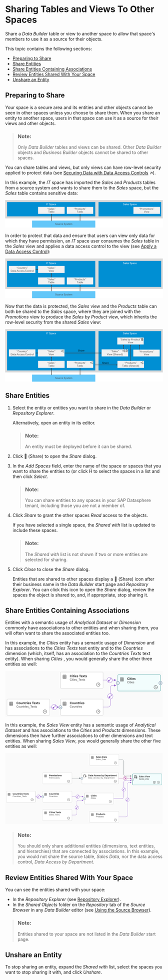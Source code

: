 <!-- loio64b318f8afd74bb78467cf56eb44294f -->

<link rel="stylesheet" type="text/css" href="../css/sap-icons.css"/>

# Sharing Tables and Views To Other Spaces

Share a *Data Builder* table or view to another space to allow that space's members to use it as a source for their objects.

This topic contains the following sections:

-   [Preparing to Share](sharing-tables-and-views-to-other-spaces-64b318f.md#loio64b318f8afd74bb78467cf56eb44294f__section_preparation)
-   [Share Entities](sharing-tables-and-views-to-other-spaces-64b318f.md#loio64b318f8afd74bb78467cf56eb44294f__section_share)
-   [Share Entities Containing Associations](sharing-tables-and-views-to-other-spaces-64b318f.md#loio64b318f8afd74bb78467cf56eb44294f__section_semantics)
-   [Review Entities Shared With Your Space](sharing-tables-and-views-to-other-spaces-64b318f.md#loio64b318f8afd74bb78467cf56eb44294f__section_review)
-   [Unshare an Entity](sharing-tables-and-views-to-other-spaces-64b318f.md#loio64b318f8afd74bb78467cf56eb44294f__section_unshare)



<a name="loio64b318f8afd74bb78467cf56eb44294f__section_preparation"/>

## Preparing to Share

Your space is a secure area and its entities and other objects cannot be seen in other spaces unless you choose to share them. When you share an entity to another space, users in that space can use it as a source for their views and other objects.

> ### Note:  
> Only *Data Builder* tables and views can be shared. Other *Data Builder* objects and *Business Builder* objects cannot be shared to other spaces.

You can share tables and views, but only views can have row-level security applied to protect data \(see [Securing Data with Data Access Controls](https://help.sap.com/viewer/9f36ca35bc6145e4acdef6b4d852d560/internal/en-US/a032e51c730147c7a1fcac125b4cfe14.html "Data access controls allow you to apply row-level security to your objects. When a data access control is applied to a data layer view or a business layer object, any user viewing its data will see only the rows for which they are authorized, based on the specified criteria.") :arrow_upper_right:\).

In this example, the *IT* space has imported the *Sales* and *Products* tables from a source system and wants to share them to the *Sales* space, but the *Sales* table contains sensitive data:

![](images/Sharing_Example_-_Before_e588dcd.png)

In order to protect that data and ensure that users can view only data for which they have permission, an *IT* space user consumes the *Sales* table in the *Sales* view and applies a data access control to the view \(see [Apply a Data Access Control](../Acquiring-and-Preparing-Data-in-the-Data-Builder/apply-a-data-access-control-8f79fc8.md)\):

![](images/Sharing_Example_-_Before_2_6b60b6c.png)

Now that the data is protected, the *Sales* view and the *Products* table can both be shared to the *Sales* space, where they are joined with the *Promotions* view to produce the *Sales by Product* view, which inherits the row-level security from the shared *Sales* view:

![](images/Sharing_Example_4bbcf1c.png)



<a name="loio64b318f8afd74bb78467cf56eb44294f__section_share"/>

## Share Entities

1.  Select the entity or entities you want to share in the *Data Builder* or *Repository Explorer*.

    Alternatively, open an entity in its editor.

    > ### Note:  
    > An entity must be deployed before it can be shared.

2.  Click <span class="FPA-icons"></span> \(Share\) to open the *Share* dialog.
3.  In the *Add Spaces* field, enter the name of the space or spaces that you want to share the entities to \(or click <span class="SAP-icons"></span> to select the spaces in a list and then click *Select*.

    > ### Note:  
    > You can share entities to any spaces in your SAP Datasphere tenant, including those you are not a member of.

4.  Click *Share* to grant the other spaces *Read* access to the objects.

    If you have selected a single space, the *Shared with* list is updated to include these spaces.

    > ### Note:  
    > The *Shared with* list is not shown if two or more entities are selected for sharing.

5.  Click *Close* to close the *Share* dialog.

    Entities that are shared to other spaces display a <span class="FPA-icons"></span> \(Share\) icon after their business name in the *Data Builder* start page and *Repository Explorer*. You can click this icon to open the *Share* dialog, review the spaces the object is shared to, and, if appropriate, stop sharing it.




<a name="loio64b318f8afd74bb78467cf56eb44294f__section_semantics"/>

## Share Entities Containing Associations

Entities with a semantic usage of *Analytical Dataset* or *Dimension* commonly have associations to other entities and when sharing them, you will often want to share the associated entities too.

In this example, the *Cities* entity has a semantic usage of *Dimension* and has associations to the *Cities Texts* text entity and to the *Countries* dimension \(which, itself, has an association to the *Countries Texts* text entity\). When sharing *Cities* , you would generally share the other three entities as well:

![](images/Share_Semantic_Entities_-_Dimension_Example_3944abb.png)

In this example, the *Sales View* entity has a semantic usage of *Analytical Dataset* and has associations to the *Cities* and *Products* dimensions. These dimensions then have further associations to other dimensions and text entities. When sharing *Sales View*, you would generally share the other five entities as well:

![](images/Share_Semantic_Entities_-_Fact_Example_60337a6.png)

> ### Note:  
> You should only share additional entities \(dimensions, text entities, and hierarchies\) that are connected by associations. In this example, you would not share the source table, *Sales Data*, nor the data access control, *Data Access by Department*.



<a name="loio64b318f8afd74bb78467cf56eb44294f__section_review"/>

## Review Entities Shared With Your Space

You can see the entities shared with your space:

-   In the *Repository Explorer* \(see [Repository Explorer](repository-explorer-f8ce0b4.md)\).
-   In the *Shared Objects* folder on the *Repository* tab of the *Source Browser* in any *Data Builder* editor \(see [Using the Source Browser](../Acquiring-and-Preparing-Data-in-the-Data-Builder/using-the-source-browser-7d2b21d.md)\).

> ### Note:  
> Entities shared to your space are not listed in the *Data Builder* start page.



<a name="loio64b318f8afd74bb78467cf56eb44294f__section_unshare"/>

## Unshare an Entity

To stop sharing an entity, expand the *Shared with* list, select the spaces you want to stop sharing it with, and click *Unshare*.

